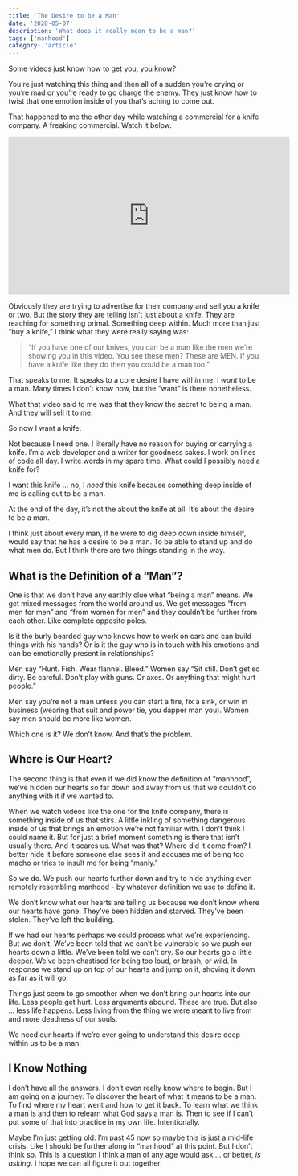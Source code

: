```yaml
---
title: 'The Desire to be a Man'
date: '2020-05-07'
description: 'What does it really mean to be a man?'
tags: ['manhood']
category: 'article'
---
```


Some videos just know how to get you, you know?

You’re just watching this thing and then all of a sudden you’re crying or you’re mad or you’re ready to go charge the enemy. They just know how to twist that one emotion inside of you that’s aching to come out.

That happened to me the other day while watching a commercial for a knife company. A freaking commercial. Watch it below.

<iframe width="560" height="315" src="https://www.youtube-nocookie.com/embed/AYW05fy9ILk" frameborder="0" allow="accelerometer; autoplay; encrypted-media; gyroscope; picture-in-picture" allowfullscreen></iframe>

Obviously they are trying to advertise for their company and sell you a knife or two. But the story they are telling isn’t just about a knife. They are reaching for something primal. Something deep within. Much more than just “buy a knife,” I think what they were really saying was:

> “If you have one of our knives, you can be a man like the men we’re showing you in this video. You see these men? These are MEN. If you have a knife like they do then you could be a man too.”

That speaks to me. It speaks to a core desire I have within me. I _want_ to be a man. Many times I don’t know how, but the “want” is there nonetheless.

What that video said to me was that they know the secret to being a man. And they will sell it to me.

So now I want a knife.

Not because I need one. I literally have no reason for buying or carrying a knife. I’m a web developer and a writer for goodness sakes. I work on lines of code all day. I write words in my spare time. What could I possibly need a knife for?

I want this knife … no, I _need_ this knife because something deep inside of me is calling out to be a man.

At the end of the day, it’s not the about the knife at all. It’s about the desire to be a man.

I think just about every man, if he were to dig deep down inside himself, would say that he has a desire to be a man. To be able to stand up and do what men do. But I think there are two things standing in the way.

## What is the Definition of a “Man”?

One is that we don’t have any earthly clue what “being a man” means. We get mixed messages from the world around us. We get messages “from men for men” and “from women for men” and they couldn’t be further from each other. Like complete opposite poles.

Is it the burly bearded guy who knows how to work on cars and can build things with his hands? Or is it the guy who is in touch with his emotions and can be emotionally present in relationships?

Men say “Hunt. Fish. Wear flannel. Bleed.” Women say “Sit still. Don’t get so dirty. Be careful. Don’t play with guns. Or axes. Or anything that might hurt people.”

Men say you’re not a man unless you can start a fire, fix a sink, or win in business (wearing that suit and power tie, you dapper man you). Women say men should be more like women.

Which one is it? We don’t know. And that’s the problem.

## Where is Our Heart?

The second thing is that even if we did know the definition of “manhood”, we’ve hidden our hearts so far down and away from us that we couldn’t do anything with it if we wanted to.

When we watch videos like the one for the knife company, there is something inside of us that stirs. A little inkling of something dangerous inside of us that brings an emotion we’re not familiar with. I don’t think I could name it. But for just a brief moment something is there that isn’t usually there. And it scares us. What was that? Where did it come from? I better hide it before someone else sees it and accuses me of being too macho or tries to insult me for being “manly.”

So we do. We push our hearts further down and try to hide anything even remotely resembling manhood - by whatever definition we use to define it.

We don’t know what our hearts are telling us because we don’t know where our hearts have gone. They’ve been hidden and starved. They’ve been stolen. They’ve left the building.

If we had our hearts perhaps we could process what we’re experiencing. But we don’t. We’ve been told that we can’t be vulnerable so we push our hearts down a little. We’ve been told we can’t cry. So our hearts go a little deeper. We’ve been chastised for being too loud, or brash, or wild. In response we stand up on top of our hearts and jump on it, shoving it down as far as it will go.

Things just seem to go smoother when we don’t bring our hearts into our life. Less people get hurt. Less arguments abound. These are true. But also … less life happens. Less living from the thing we were meant to live from and more deadness of our souls.

We need our hearts if we’re ever going to understand this desire deep within us to be a man.

## I Know Nothing

I don’t have all the answers. I don’t even really know where to begin. But I am going on a journey. To discover the heart of what it means to be a man. To find where my heart went and how to get it back. To learn what we think a man is and then to relearn what God says a man is. Then to see if I can’t put some of that into practice in my own life. Intentionally.

Maybe I’m just getting old. I’m past 45 now so maybe this is just a mid-life crisis. Like I should be further along in “manhood” at this point. But I don’t think so. This is a question I think a man of any age would ask … or better, _is asking_. I hope we can all figure it out together.
